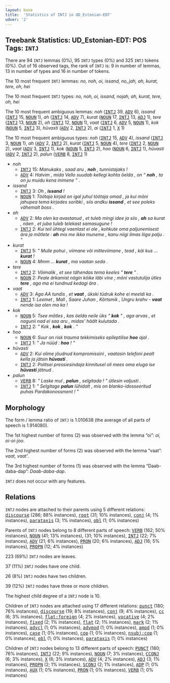 ```yaml
---
layout: base
title:  'Statistics of INTJ in UD_Estonian-EDT'
udver: '2'
---
```


## Treebank Statistics: UD_Estonian-EDT: POS Tags: `INTJ`

There are 94 `INTJ` lemmas (0%), 95 `INTJ` types (0%) and 325 `INTJ` tokens (0%).
Out of 16 observed tags, the rank of `INTJ` is: 9 in number of lemmas, 13 in number of types and 16 in number of tokens.

The 10 most frequent `INTJ` lemmas: <em>no, noh, oi, issand, no_jah, ah, kurat, tere, oh, hei</em>

The 10 most frequent `INTJ` types:  <em>no, noh, oi, issand, nojah, ah, kurat, tere, oh, hei</em>

The 10 most frequent ambiguous lemmas: <em>noh</em> (<tt><a href="et_edt-pos-INTJ.html">INTJ</a></tt> 39, <tt><a href="et_edt-pos-ADV.html">ADV</a></tt> 6), <em>issand</em> (<tt><a href="et_edt-pos-INTJ.html">INTJ</a></tt> 15, <tt><a href="et_edt-pos-NOUN.html">NOUN</a></tt> 1), <em>ah</em> (<tt><a href="et_edt-pos-INTJ.html">INTJ</a></tt> 14, <tt><a href="et_edt-pos-ADV.html">ADV</a></tt> 7), <em>kurat</em> (<tt><a href="et_edt-pos-NOUN.html">NOUN</a></tt> 17, <tt><a href="et_edt-pos-INTJ.html">INTJ</a></tt> 13, <tt><a href="et_edt-pos-ADJ.html">ADJ</a></tt> 1), <em>tere</em> (<tt><a href="et_edt-pos-INTJ.html">INTJ</a></tt> 13, <tt><a href="et_edt-pos-NOUN.html">NOUN</a></tt> 2), <em>oh</em> (<tt><a href="et_edt-pos-INTJ.html">INTJ</a></tt> 12, <tt><a href="et_edt-pos-NOUN.html">NOUN</a></tt> 1), <em>vaat</em> (<tt><a href="et_edt-pos-INTJ.html">INTJ</a></tt> 6, <tt><a href="et_edt-pos-ADV.html">ADV</a></tt> 5, <tt><a href="et_edt-pos-NOUN.html">NOUN</a></tt> 1), <em>kok</em> (<tt><a href="et_edt-pos-NOUN.html">NOUN</a></tt> 5, <tt><a href="et_edt-pos-INTJ.html">INTJ</a></tt> 3), <em>hüvasti</em> (<tt><a href="et_edt-pos-ADV.html">ADV</a></tt> 2, <tt><a href="et_edt-pos-INTJ.html">INTJ</a></tt> 2), <em>ai</em> (<tt><a href="et_edt-pos-INTJ.html">INTJ</a></tt> 1, <tt><a href="et_edt-pos-X.html">X</a></tt> 1)

The 10 most frequent ambiguous types:  <em>noh</em> (<tt><a href="et_edt-pos-INTJ.html">INTJ</a></tt> 15, <tt><a href="et_edt-pos-ADV.html">ADV</a></tt> 4), <em>issand</em> (<tt><a href="et_edt-pos-INTJ.html">INTJ</a></tt> 3, <tt><a href="et_edt-pos-NOUN.html">NOUN</a></tt> 1), <em>ah</em> (<tt><a href="et_edt-pos-ADV.html">ADV</a></tt> 2, <tt><a href="et_edt-pos-INTJ.html">INTJ</a></tt> 2), <em>kurat</em> (<tt><a href="et_edt-pos-INTJ.html">INTJ</a></tt> 5, <tt><a href="et_edt-pos-NOUN.html">NOUN</a></tt> 4), <em>tere</em> (<tt><a href="et_edt-pos-INTJ.html">INTJ</a></tt> 2, <tt><a href="et_edt-pos-NOUN.html">NOUN</a></tt> 2), <em>vaat</em> (<tt><a href="et_edt-pos-ADV.html">ADV</a></tt> 3, <tt><a href="et_edt-pos-INTJ.html">INTJ</a></tt> 1), <em>kok</em> (<tt><a href="et_edt-pos-NOUN.html">NOUN</a></tt> 5, <tt><a href="et_edt-pos-INTJ.html">INTJ</a></tt> 2), <em>hoo</em> (<tt><a href="et_edt-pos-NOUN.html">NOUN</a></tt> 6, <tt><a href="et_edt-pos-INTJ.html">INTJ</a></tt> 1), <em>hüvasti</em> (<tt><a href="et_edt-pos-ADV.html">ADV</a></tt> 2, <tt><a href="et_edt-pos-INTJ.html">INTJ</a></tt> 2), <em>palun</em> (<tt><a href="et_edt-pos-VERB.html">VERB</a></tt> 8, <tt><a href="et_edt-pos-INTJ.html">INTJ</a></tt> 1)


* <em>noh</em>
  * <tt><a href="et_edt-pos-INTJ.html">INTJ</a></tt> 15: <em>Manukaks , saad aru , <b>noh</b> , tunnistajaks !</em>
  * <tt><a href="et_edt-pos-ADV.html">ADV</a></tt> 4: <em>Halvim , mida Vello suudab kellegi kohta öelda , on “ <b>noh</b> , ta on ju muidu kena inimene ” .</em>
* <em>issand</em>
  * <tt><a href="et_edt-pos-INTJ.html">INTJ</a></tt> 3: <em>Oh , <b>issand</b> !</em>
  * <tt><a href="et_edt-pos-NOUN.html">NOUN</a></tt> 1: <em>Töötaja kirjad on igal juhul töötaja omad , ja kui mõni jahupea tema kirjades soribki , siis andku <b>issand</b> , et see poleks vähemalt boss .</em>
* <em>ah</em>
  * <tt><a href="et_edt-pos-ADV.html">ADV</a></tt> 2: <em>Ma olen ka avastanud , et tuleb mingi idee ja siis , <b>ah</b> sa kurat , näen , et juba tuleb telekast samasugune !</em>
  * <tt><a href="et_edt-pos-INTJ.html">INTJ</a></tt> 2: <em>Kui teil ühtegi vaenlast ei ole , kohkute oma paljunemisest ära ja mõtlete : <b>ah</b> mis me ikka muneme , kanu niigi ilmas liiga palju . "</em>
* <em>kurat</em>
  * <tt><a href="et_edt-pos-INTJ.html">INTJ</a></tt> 5: <em>" Mulle pohui , viimane või mitteviimane , tead , käi kus ... <b>kurat</b> !</em>
  * <tt><a href="et_edt-pos-NOUN.html">NOUN</a></tt> 4: <em>Mmm ... <b>kurat</b> , ma vaatan seda .</em>
* <em>tere</em>
  * <tt><a href="et_edt-pos-INTJ.html">INTJ</a></tt> 2: <em>Võimalik , et see tähendas tema keeles " <b>tere</b> " .</em>
  * <tt><a href="et_edt-pos-NOUN.html">NOUN</a></tt> 2: <em>Peale ärkamist nägin kõike läbi vine ; mõni vastutulija ütles <b>tere</b> , aga ma ei tundnud kedagi ära .</em>
* <em>vaat</em>
  * <tt><a href="et_edt-pos-ADV.html">ADV</a></tt> 3: <em>Aga AA tundis , et <b>vaat</b> , ükski tüdruk kohe ei meeldi ka .</em>
  * <tt><a href="et_edt-pos-INTJ.html">INTJ</a></tt> 1: <em>Leemet , Mall , Saare Juhan , Kõrtsmik , Ungru krahv - <b>vaat</b> nende isa olen ma ka !</em>
* <em>kok</em>
  * <tt><a href="et_edt-pos-NOUN.html">NOUN</a></tt> 5: <em>Tsee mõtles , kas öelda neile üks " <b>kok</b> " , aga arvas , et nagunii nad ei saa aru , midas' häält kulutada .</em>
  * <tt><a href="et_edt-pos-INTJ.html">INTJ</a></tt> 2: <em>" Kok , <b>kok</b> , <b>kok</b> . "</em>
* <em>hoo</em>
  * <tt><a href="et_edt-pos-NOUN.html">NOUN</a></tt> 6: <em>Suur on risk trauma tekkimiseks epileptilise <b>hoo</b> ajal .</em>
  * <tt><a href="et_edt-pos-INTJ.html">INTJ</a></tt> 1: <em>" Ja nüüd : <b>hoo</b> ! "</em>
* <em>hüvasti</em>
  * <tt><a href="et_edt-pos-ADV.html">ADV</a></tt> 2: <em>Kui olime jõudnud kompromissini , vaatasin telefoni pealt kella ja jätsin <b>hüvasti</b> .</em>
  * <tt><a href="et_edt-pos-INTJ.html">INTJ</a></tt> 2: <em>Politsei pressiesindaja kinnitusel oli mees oma eluga ise <b>hüvasti</b> jätnud .</em>
* <em>palun</em>
  * <tt><a href="et_edt-pos-VERB.html">VERB</a></tt> 8: <em>" Laske mul , <b>palun</b> , selgitada ! " ütlesin valjusti .</em>
  * <tt><a href="et_edt-pos-INTJ.html">INTJ</a></tt> 1: <em>" Selgitage <b>palun</b> lühidalt , mis on blanko-idosseeritud puhas Pardakonossment ! "</em>

## Morphology

The form / lemma ratio of `INTJ` is 1.010638 (the average of all parts of speech is 1.914080).

The 1st highest number of forms (2) was observed with the lemma “oi”: <em>oi, oi-oi-joo</em>.

The 2nd highest number of forms (2) was observed with the lemma “vaat”: <em>vaat, vaat'</em>.

The 3rd highest number of forms (1) was observed with the lemma “Daab-daba-dap”: <em>Daab-daba-dap</em>.

`INTJ` does not occur with any features.


## Relations

`INTJ` nodes are attached to their parents using 5 different relations: <tt><a href="et_edt-dep-discourse.html">discourse</a></tt> (286; 88% instances), <tt><a href="et_edt-dep-root.html">root</a></tt> (31; 10% instances), <tt><a href="et_edt-dep-conj.html">conj</a></tt> (4; 1% instances), <tt><a href="et_edt-dep-parataxis.html">parataxis</a></tt> (3; 1% instances), <tt><a href="et_edt-dep-obl.html">obl</a></tt> (1; 0% instances)

Parents of `INTJ` nodes belong to 8 different parts of speech: <tt><a href="et_edt-pos-VERB.html">VERB</a></tt> (162; 50% instances), <tt><a href="et_edt-pos-NOUN.html">NOUN</a></tt> (41; 13% instances),  (31; 10% instances), <tt><a href="et_edt-pos-INTJ.html">INTJ</a></tt> (22; 7% instances), <tt><a href="et_edt-pos-ADV.html">ADV</a></tt> (21; 6% instances), <tt><a href="et_edt-pos-PRON.html">PRON</a></tt> (20; 6% instances), <tt><a href="et_edt-pos-ADJ.html">ADJ</a></tt> (16; 5% instances), <tt><a href="et_edt-pos-PROPN.html">PROPN</a></tt> (12; 4% instances)

223 (69%) `INTJ` nodes are leaves.

37 (11%) `INTJ` nodes have one child.

26 (8%) `INTJ` nodes have two children.

39 (12%) `INTJ` nodes have three or more children.

The highest child degree of a `INTJ` node is 10.

Children of `INTJ` nodes are attached using 17 different relations: <tt><a href="et_edt-dep-punct.html">punct</a></tt> (180; 76% instances), <tt><a href="et_edt-dep-discourse.html">discourse</a></tt> (19; 8% instances), <tt><a href="et_edt-dep-conj.html">conj</a></tt> (9; 4% instances), <tt><a href="et_edt-dep-cc.html">cc</a></tt> (6; 3% instances), <tt><a href="et_edt-dep-flat-foreign.html">flat:foreign</a></tt> (4; 2% instances), <tt><a href="et_edt-dep-vocative.html">vocative</a></tt> (4; 2% instances), <tt><a href="et_edt-dep-fixed.html">fixed</a></tt> (2; 1% instances), <tt><a href="et_edt-dep-flat.html">flat</a></tt> (2; 1% instances), <tt><a href="et_edt-dep-mark.html">mark</a></tt> (2; 1% instances), <tt><a href="et_edt-dep-advcl.html">advcl</a></tt> (1; 0% instances), <tt><a href="et_edt-dep-advmod.html">advmod</a></tt> (1; 0% instances), <tt><a href="et_edt-dep-amod.html">amod</a></tt> (1; 0% instances), <tt><a href="et_edt-dep-case.html">case</a></tt> (1; 0% instances), <tt><a href="et_edt-dep-cop.html">cop</a></tt> (1; 0% instances), <tt><a href="et_edt-dep-nsubj-cop.html">nsubj:cop</a></tt> (1; 0% instances), <tt><a href="et_edt-dep-obl.html">obl</a></tt> (1; 0% instances), <tt><a href="et_edt-dep-parataxis.html">parataxis</a></tt> (1; 0% instances)

Children of `INTJ` nodes belong to 13 different parts of speech: <tt><a href="et_edt-pos-PUNCT.html">PUNCT</a></tt> (180; 76% instances), <tt><a href="et_edt-pos-INTJ.html">INTJ</a></tt> (22; 9% instances), <tt><a href="et_edt-pos-NOUN.html">NOUN</a></tt> (7; 3% instances), <tt><a href="et_edt-pos-CCONJ.html">CCONJ</a></tt> (6; 3% instances), <tt><a href="et_edt-pos-X.html">X</a></tt> (6; 3% instances), <tt><a href="et_edt-pos-ADV.html">ADV</a></tt> (4; 2% instances), <tt><a href="et_edt-pos-ADJ.html">ADJ</a></tt> (3; 1% instances), <tt><a href="et_edt-pos-PROPN.html">PROPN</a></tt> (2; 1% instances), <tt><a href="et_edt-pos-SCONJ.html">SCONJ</a></tt> (2; 1% instances), <tt><a href="et_edt-pos-ADP.html">ADP</a></tt> (1; 0% instances), <tt><a href="et_edt-pos-AUX.html">AUX</a></tt> (1; 0% instances), <tt><a href="et_edt-pos-PRON.html">PRON</a></tt> (1; 0% instances), <tt><a href="et_edt-pos-VERB.html">VERB</a></tt> (1; 0% instances)

